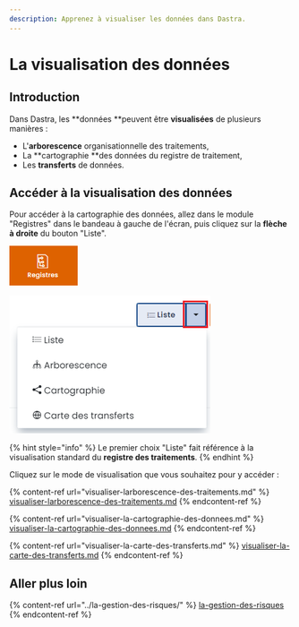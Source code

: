 ```yaml
---
description: Apprenez à visualiser les données dans Dastra.
---
```


# La visualisation des données

## Introduction

Dans Dastra, les **données **peuvent être **visualisées** de plusieurs manières :&#x20;

* L'**arborescence** organisationnelle des traitements,
* La **cartographie **des données du registre de traitement,
* Les **transferts** de données.

## Accéder à la visualisation des données

Pour accéder à la cartographie des données, allez dans le module "Registres" dans le bandeau à gauche de l'écran, puis cliquez sur la **flèche à droite** du bouton "Liste".

![Module "Registres"](<../../.gitbook/assets/image (199).png>)

![Flèche à droite du bouton "Liste" & menu déroulant](<../../.gitbook/assets/image (201).png>)

{% hint style="info" %}
Le premier choix "Liste" fait référence à la visualisation standard du **registre des traitements**.
{% endhint %}

Cliquez sur le mode de visualisation que vous souhaitez pour y accéder :

{% content-ref url="visualiser-larborescence-des-traitements.md" %}
[visualiser-larborescence-des-traitements.md](visualiser-larborescence-des-traitements.md)
{% endcontent-ref %}

{% content-ref url="visualiser-la-cartographie-des-donnees.md" %}
[visualiser-la-cartographie-des-donnees.md](visualiser-la-cartographie-des-donnees.md)
{% endcontent-ref %}

{% content-ref url="visualiser-la-carte-des-transferts.md" %}
[visualiser-la-carte-des-transferts.md](visualiser-la-carte-des-transferts.md)
{% endcontent-ref %}

## Aller plus loin

{% content-ref url="../la-gestion-des-risques/" %}
[la-gestion-des-risques](../la-gestion-des-risques/)
{% endcontent-ref %}
